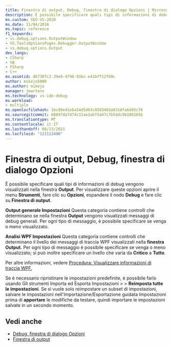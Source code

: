 ```yaml
---
title: Finestra di output, Debug, finestra di dialogo Opzioni | Microsoft Docs
description: È possibile specificare quali tipi di informazioni di debug vengono visualizzati nella finestra Output. Informazioni su dove eseguire questa operazione e sui tipi di informazioni che è possibile controllare.
ms.custom: SEO-VS-2020
ms.date: 11/04/2016
ms.topic: reference
f1_keywords:
- vs.debug.options.OutputWindow
- VS.ToolsOptionsPages.Debugger.OutputWindow
- vs.debug.options.Output
dev_langs:
- CSharp
- VB
- FSharp
- C++
ms.assetid: d67387c2-39e9-4790-93bc-e41bff12fb9c
author: mikejo5000
ms.author: mikejo
manager: jmartens
ms.technology: vs-ide-debug
ms.workload:
- multiple
ms.openlocfilehash: 1bc89e41e6a54d5d03c8583403a0318fa6d05c76
ms.sourcegitcommit: 68897da7d74c31ae1ebf5d47c7b5ddc9b108265b
ms.translationtype: MT
ms.contentlocale: it-IT
ms.lasthandoff: 08/13/2021
ms.locfileid: "122112490"
---
```

# <a name="output-window-debugging-options-dialog-box"></a>Finestra di output, Debug, finestra di dialogo Opzioni
È possibile specificare quali tipi di informazioni di debug vengono visualizzati nella finestra **Output**. Per visualizzare queste opzioni aprire il menu **Strumenti**, fare clic su **Opzioni**, espandere il nodo **Debug** e fare clic su **Finestra di output**.

**Output generale Impostazioni** Questa categoria contiene controlli che determinano se nella finestra **Output** vengono visualizzati messaggi di debug generali. Per ogni tipo di messaggio, è possibile specificare se venga o meno visualizzato.

**Analisi WPF Impostazioni** Questa categoria contiene controlli che determinano il livello dei messaggi di traccia WPF visualizzati nella **finestra Output.** Per ogni tipo di messaggio è possibile specificare se venga o meno visualizzato; si può inoltre specificare un livello che varia da **Critico** a **Tutto**.

Per altre informazioni, vedere [Procedura: Visualizzare informazioni di traccia WPF.](../debugger/how-to-display-wpf-trace-information.md)

Se è necessario ripristinare le impostazioni predefinite, è possibile farlo usando Gli strumenti Importa ed Esporta Impostazioni   >    >  **Reimposta tutte le impostazioni**. Se si vuole solo reimpostare un subset di impostazioni, salvare le impostazioni nell'Importazione/Esportazione guidata Impostazioni prima di **apportare** le modifiche da testare, quindi importare le impostazioni salvate in un secondo momento.

## <a name="see-also"></a>Vedi anche
- [Debug, finestra di dialogo Opzioni](../debugger/debugging-options-dialog-box.md)
- [Finestra di output](../ide/reference/output-window.md)